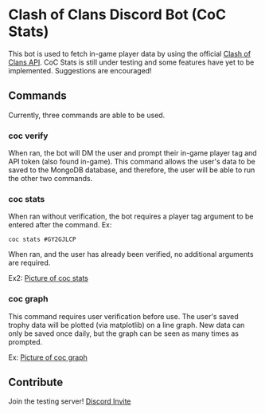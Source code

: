 # Clash of Clans Discord Bot (CoC Stats)

This bot is used to fetch in-game player data by using the official [Clash of Clans API](https://developer.clashofclans.com/#/documentation). CoC Stats is still under testing and some features have yet to be implemented. Suggestions are encouraged!

## Commands

Currently, three commands are able to be used.

### coc verify

When ran, the bot will DM the user and prompt their in-game player tag and API token (also found in-game). This command allows the user's data to be saved to the MongoDB database, and therefore, the user will be able to run the other two commands.

### coc stats

When ran without verification, the bot requires a player tag argument to be entered after the command. 
Ex: 
```
coc stats #GY2GJLCP
```
When ran, and the user has already been verified, no additional arguments are required.

Ex2:
[Picture of coc stats](./images/cocstats.png)

### coc graph

This command requires user verification before use. The user's saved trophy data will be plotted (via matplotlib) on a line graph. New data can only be saved once daily, but the graph can be seen as many times as prompted. 

Ex:
[Picture of coc graph](./images/cocgraph.png)

## Contribute

Join the testing server! [Discord Invite](https://discord.gg/6MXVXxK7pb)
